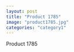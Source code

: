 ```yaml
---
layout: post
title: "Product 1785"
image: "product1785.jpg"
categories: "category1"
---
```

Product 1785
